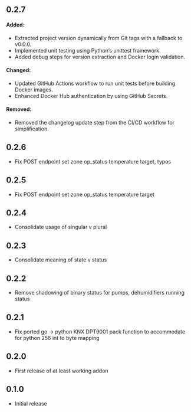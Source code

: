 ## 0.2.7

#### Added:

- Extracted project version dynamically from Git tags with a fallback to v0.0.0.
- Implemented unit testing using Python’s unittest framework.
- Added debug steps for version extraction and Docker login validation.

#### Changed:

- Updated GitHub Actions workflow to run unit tests before building Docker images.
- Enhanced Docker Hub authentication by using GitHub Secrets.

#### Removed:

- Removed the changelog update step from the CI/CD workflow for simplification.

## 0.2.6

- Fix POST endpoint set zone op_status temperature target, typos

## 0.2.5

- Fix POST endpoint set zone op_status temperature target

## 0.2.4

- Consolidate usage of singular v plural

## 0.2.3

- Consolidate meaning of state v status

## 0.2.2

- Remove shadowing of binary status for pumps, dehumidifiers running status

## 0.2.1

- Fix ported go -> python KNX DPT9001 pack function to accommodate for python 256 int to byte mapping

## 0.2.0

- First release of at least working addon

## 0.1.0

- Initial release
